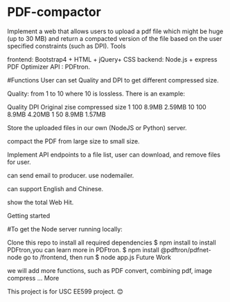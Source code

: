 # PDF-compactor
Implement a web that allows users to upload a pdf file which might be huge (up to 30 MB) and return a compacted version of the file based on the user specified constraints (such as DPI).
Tools

frontend: 
Bootstrap4 + HTML + jQuery+ CSS
backend: 
Node.js + express
PDF Optimizer API : 
PDFtron.

#Functions
User can set Quality and DPI to get different compressed size.

Quality: from 1 to 10 where 10 is lossless. There is an example:

Quality	DPI	Original zise	compressed size
1	  100	 8.9MB	 2.59MB
10	100	 8.9MB	 4.20MB
1	  50	 8.9MB	 1.57MB

Store the uploaded files in our own (NodeJS or Python) server.

compact the PDF from large size to small size.

Implement API endpoints to a file list, user can download, and remove files for user.

can send email to producer. use nodemailer.

can support English and Chinese.

show the total Web Hit.

Getting started

#To get the Node server running locally:

Clone this repo
to install all required dependencies
$ npm install
to install PDFtron,you can learn more in PDFtron.
$ npm install @pdftron/pdfnet-node
go to /frontend, then run
$ node app.js
Future Work

we will add more functions, such as PDF convert, combining pdf, image compress ...
More

This project is for USC EE599 project. 😊    
